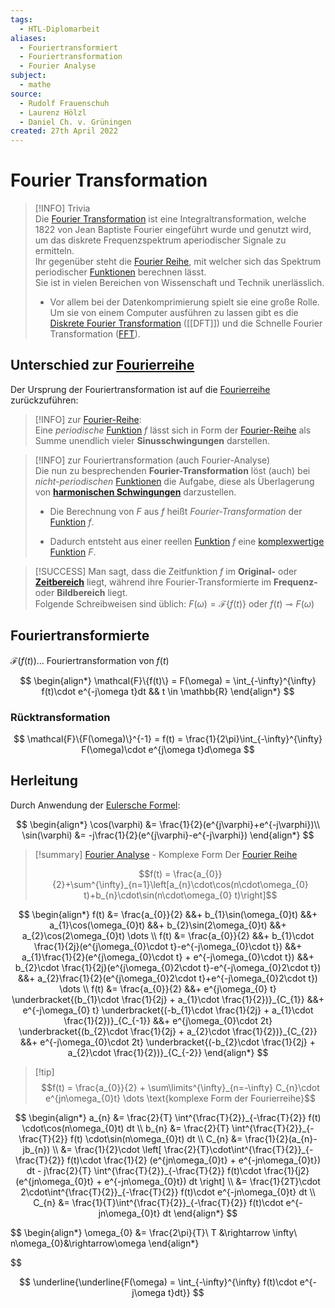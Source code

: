 ```yaml
---
tags:
  - HTL-Diplomarbeit
aliases:
  - Fouriertransformiert
  - Fouriertransformation
  - Fourier Analyse
subject:
  - mathe
source:
  - Rudolf Frauenschuh
  - Laurenz Hölzl
  - Daniel Ch. v. Grüningen
created: 27th April 2022
---
```


# Fourier Transformation

> [!INFO] Trivia  
> Die [Fourier Transformation](Fourier%20Transformation.md) ist eine Integraltransformation, welche 1822 von Jean Baptiste Fourier eingeführt wurde und genutzt wird, um das diskrete Frequenzspektrum aperiodischer Signale zu ermitteln.  
> Ihr gegenüber steht die [Fourier Reihe](Fourier%20Reihe.md), mit welcher sich das Spektrum periodischer [Funktionen](../Abbild.md) berechnen lässt.  
> Sie ist in vielen Bereichen von Wissenschaft und Technik unerlässlich.
> 
> - Vor allem bei der Datenkomprimierung spielt sie eine große Rolle. Um sie von einem Computer ausführen zu lassen gibt es die [Diskrete Fourier Transformation](DFT.md) ([[DFT]]) und die Schnelle Fourier Transformation ([FFT](../../Softwareentwicklung/ds-algo/FFT.md)).

## Unterschied zur [Fourierreihe](Fourier%20Reihe.md)

Der Ursprung der Fouriertransformation ist auf die [Fourierreihe](Fourier%20Reihe.md) zurückzuführen:

> [!INFO] zur [Fourier-Reihe](Fourier%20Reihe.md):  
> Eine *periodische* [Funktion](../Abbild.md) $f$ lässt sich in Form der [Fourier-Reihe](Fourier%20Reihe.md) als Summe unendlich vieler **Sinusschwingungen** darstellen.

> [!INFO] zur Fouriertransformation (auch Fourier-Analyse)  
> Die nun zu besprechenden **Fourier-Transformation** löst (auch) bei *nicht-periodischen* [Funktionen](../Abbild.md) die Aufgabe, diese als Überlagerung von **[harmonischen Schwingungen](../../Physik/harmonische%20Schwingungen.md)** darzustellen.
> 
> - Die Berechnung von $F$ aus $f$ heißt *Fourier-Transformation* der [Funktion](../Abbild.md) $f$.  
>
> - Dadurch entsteht aus einer reellen [Funktion](../Abbild.md) $f$ eine [komplexwertige](../mathe%20(3)/Komplexe%20Zahlen.md) [Funktion](../Abbild.md) $F$.

>[!SUCCESS] Man sagt, dass die Zeitfunktion $f$ im **Original-** oder **[Zeitbereich](../mathe%20(3)/Komplexe%20Zahlen.md)** liegt, während ihre Fourier-Transformierte im **Frequenz-** oder **Bildbereich** liegt.  
> Folgende Schreibweisen sind üblich: $F(\omega)=\mathcal{F}\{f(t)\}$ oder $f(t) \multimap F(\omega)$

## Fouriertransformierte

$\mathcal{F}(f(t))\dots$ Fouriertransformation von $f(t)$

$$
\begin{align*}
\mathcal{F}\{f(t)\} = F(\omega) = \int_{-\infty}^{\infty} f(t)\cdot e^{-j\omega t}dt && t \in \mathbb{R}
\end{align*}
$$

### Rücktransformation

$$
\mathcal{F}\{F(\omega)\}^{-1} = f(t) = \frac{1}{2\pi}\int_{-\infty}^{\infty} F(\omega)\cdot e^{j\omega t}d\omega
$$

## Herleitung

Durch Anwendung der [Eulersche Formel](../mathe%20(3)/Eulersche%20Formel.md):

$$
\begin{align*}
\cos(\varphi) &= \frac{1}{2}(e^{j\varphi}+e^{-j\varphi})\\
\sin(\varphi) &= -j\frac{1}{2}(e^{j\varphi}-e^{-j\varphi})
\end{align*}
$$

>[!summary] [Fourier Analyse](Fourier%20Reihe.md) - Komplexe Form Der [Fourier Reihe](Fourier%20Reihe.md)  
>
>$$f(t) = \frac{a_{0}}{2}+\sum^{\infty}_{n=1}\left[a_{n}\cdot\cos(n\cdot\omega_{0} t)+b_{n}\cdot\sin(n\cdot\omega_{0} t)\right]$$

$$
\begin{align*}
	f(t) &= \frac{a_{0}}{2} &&+ b_{1}\sin(\omega_{0}t) &&+ a_{1}\cos(\omega_{0}t) &&+ b_{2}\sin(2\omega_{0}t) &&+ a_{2}\cos(2\omega_{0}t) \dots
\\
	f(t) &= \frac{a_{0}}{2} &&+ b_{1}\cdot \frac{1}{2j}(e^{j\omega_{0}\cdot t}-e^{-j\omega_{0}\cdot t}) &&+ a_{1}\frac{1}{2}(e^{j\omega_{0}\cdot t} + e^{-j\omega_{0}\cdot t}) &&+ b_{2}\cdot \frac{1}{2j}(e^{j\omega_{0}2\cdot t}-e^{-j\omega_{0}2\cdot t}) &&+ a_{2}\frac{1}{2}(e^{j\omega_{0}2\cdot t}+e^{-j\omega_{0}2\cdot t}) \dots
\\
	f(t) &= \frac{a_{0}}{2} &&+ e^{j\omega_{0} t} \underbracket{(b_{1}\cdot \frac{1}{2j} + a_{1}\cdot \frac{1}{2})}_{C_{1}} &&+ e^{-j\omega_{0} t} \underbracket{(-b_{1}\cdot \frac{1}{2j} + a_{1}\cdot \frac{1}{2})}_{C_{-1}} &&+ e^{j\omega_{0}\cdot 2t} \underbracket{(b_{2}\cdot \frac{1}{2j} + a_{2}\cdot \frac{1}{2})}_{C_{2}} &&+ e^{-j\omega_{0}\cdot 2t} \underbracket{(-b_{2}\cdot \frac{1}{2j} + a_{2}\cdot \frac{1}{2})}_{C_{-2}}
\end{align*}
$$

>[!tip] $$f(t) = \frac{a_{0}}{2} + \sum\limits^{\infty}_{n=-\infty} C_{n}\cdot e^{jn\omega_{0}t} \dots \text{komplexe Form der Fourierreihe}$$

$$
\begin{align*}
	a_{n} &= \frac{2}{T} \int^{\frac{T}{2}}_{-\frac{T}{2}} f(t) \cdot\cos(n\omega_{0}t) dt
\\
	b_{n} &= \frac{2}{T} \int^{\frac{T}{2}}_{-\frac{T}{2}} f(t) \cdot\sin(n\omega_{0}t) dt
\\
	C_{n} &= \frac{1}{2}(a_{n}-jb_{n})
\\
	&= \frac{1}{2}\cdot
	\left[
		\frac{2}{T}\cdot\int^{\frac{T}{2}}_{-\frac{T}{2}} f(t)\cdot \frac{1}{2} (e^{jn\omega_{0}t} + e^{-jn\omega_{0}t}) dt -
		j\frac{2}{T} \int^{\frac{T}{2}}_{-\frac{T}{2}} f(t)\cdot \frac{1}{j2} (e^{jn\omega_{0}t} + e^{-jn\omega_{0}t}) dt
	\right]
\\
	&= \frac{1}{2T}\cdot 2\cdot\int^{\frac{T}{2}}_{-\frac{T}{2}} f(t)\cdot e^{-jn\omega_{0}t} dt
\\
	C_{n} &= \frac{1}{T}\int^{\frac{T}{2}}_{-\frac{T}{2}} f(t)\cdot e^{-jn\omega_{0}t} dt
\end{align*}
$$

$$
\begin{align*}
\omega_{0} &= \frac{2\pi}{T}\\
T &\rightarrow \infty\\
n\omega_{0}&\rightarrow\omega
\end{align*}

$$

$$
\underline{\underline{F(\omega) = \int_{-\infty}^{\infty} f(t)\cdot e^{-j\omega t}dt}}
$$